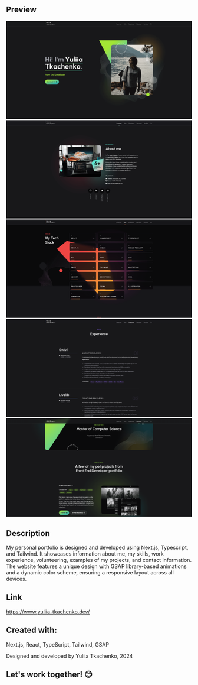 ## Preview
![project-screenshot-1](public/assets/images/screenshot-1.png)
![project-screenshot-2](public/assets/images/screenshot-2.png)
![project-screenshot-3](public/assets/images/screenshot-3.png)
![project-screenshot-4](public/assets/images/screenshot-4.png)
![project-screenshot-5](public/assets/images/screenshot-5.png)

## Description
My personal portfolio is designed and developed using Next.js, Typescript, and Tailwind. It showcases information about me, my skills, work experience, volunteering, examples of my projects, and contact information. The website features a unique design with GSAP library-based animations and a dynamic color scheme, ensuring a responsive layout across all devices.

## Link
https://www.yuliia-tkachenko.dev/

## Created with:
Next.js, React, TypeScript, Tailwind, GSAP

Designed and developed by Yuliia Tkachenko, 2024

## Let's work together! &#128522;